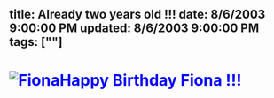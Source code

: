 title: Already two years old !!!
date: 8/6/2003 9:00:00 PM
updated: 8/6/2003 9:00:00 PM
tags: [""]
---
# <font face="" color="blue">![Fiona](http://techheadbrothers.europe.webmatrixhosting.net/images/fiona.jpg)Happy Birthday Fiona !!!</font>
